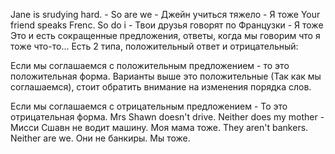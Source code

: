 Jane is srudying hard. - So are we - Джейн учиться тяжело - Я тоже
Your friend speaks Frenc. So do i - Твои друзья говорят по Французки - Я тоже
Это и есть сокращенные предложения, ответы, когда мы говорим что я тоже что-то...
Есть 2 типа, положительный ответ и отрицательный:

Если мы соглашаемся с положительным предложением - то это положительная форма.
Варианты выше это положительные (Так как мы соглашаемся), стоит обратить внимание на изменения порядка слов. 

Если мы соглашаемся с отрицательным предложением - То это отрицательная форма.
Mrs Shawn doesn't drive. Neither does my mother - Мисси Сшавн не водит машину. Моя мама тоже.
They aren't bankers. Neither are we. Они не банкиры. Мы тоже.